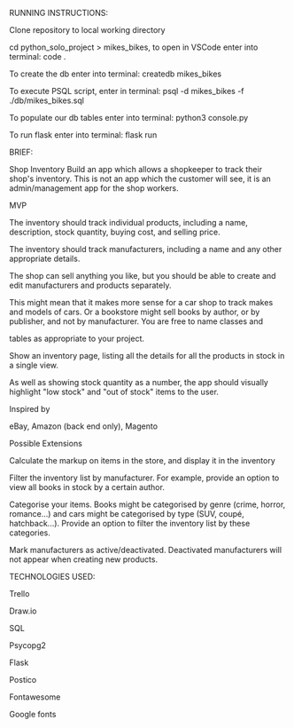 RUNNING INSTRUCTIONS:

Clone repository to local working directory

cd python_solo_project > mikes_bikes, to open in VSCode enter into terminal: code .

To create the db enter into terminal: createdb mikes_bikes

To execute PSQL script, enter in terminal: psql -d mikes_bikes -f ./db/mikes_bikes.sql 

To populate our db tables enter into terminal: python3 console.py

To run flask enter into terminal: flask run




BRIEF:

Shop Inventory
Build an app which allows a shopkeeper to track their shop's inventory. This is not an app which the customer will see, it is an admin/management app for the shop workers.


MVP

The inventory should track individual products, including a name, description, stock quantity, buying cost, and selling price.

The inventory should track manufacturers, including a name and any other appropriate details.

The shop can sell anything you like, but you should be able to create and edit manufacturers and products separately.

This might mean that it makes more sense for a car shop to track makes and models of cars. Or a bookstore might sell books by author, or by publisher, and not by manufacturer. You are free to name classes and 

tables as appropriate to your project.

Show an inventory page, listing all the details for all the products in stock in a single view.

As well as showing stock quantity as a number, the app should visually highlight "low stock" and "out of stock" items to the user.

Inspired by

eBay, Amazon (back end only), Magento


Possible Extensions

Calculate the markup on items in the store, and display it in the inventory

Filter the inventory list by manufacturer. For example, provide an option to view all books in stock by a certain author.

Categorise your items. Books might be categorised by genre (crime, horror, romance...) and cars might be categorised by type (SUV, coupé, hatchback...). Provide an option to filter the inventory list by these 
categories.

Mark manufacturers as active/deactivated. Deactivated manufacturers will not appear when creating new products.




TECHNOLOGIES USED:

Trello

Draw.io

SQL

Psycopg2

Flask

Postico

Fontawesome

Google fonts